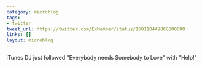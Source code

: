 ```yaml
---
category: microblog
tags:
- twitter
tweet_url: https://twitter.com/ExMember/status/160110449868800000
links: []
layout: microblog
---
```

iTunes DJ just followed "Everybody needs Somebody to Love" with "Help!"
